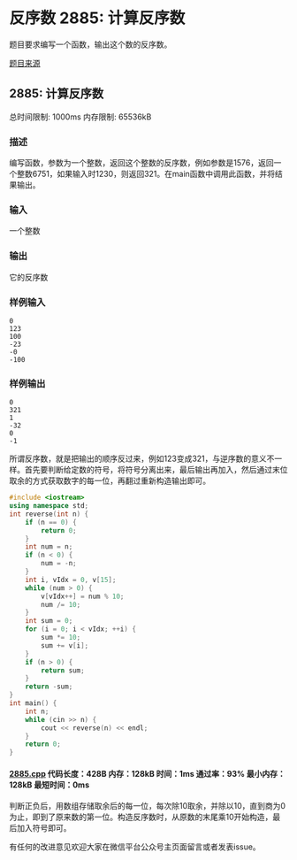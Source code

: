 # 反序数 2885: 计算反序数

题目要求编写一个函数，输出这个数的反序数。

[题目来源](http://bailian.openjudge.cn/practice/2885/)

## 2885: 计算反序数

总时间限制: 1000ms    内存限制: 65536kB

### 描述

编写函数，参数为一个整数，返回这个整数的反序数，例如参数是1576，返回一个整数6751，如果输入时1230，则返回321。在main函数中调用此函数，并将结果输出。

### 输入

一个整数

### 输出

它的反序数

### 样例输入
```
0
123
100
-23
-0
-100
```
### 样例输出
```
0
321
1
-32
0
-1
```
所谓反序数，就是把输出的顺序反过来，例如123变成321，与逆序数的意义不一样。首先要判断给定数的符号，将符号分离出来，最后输出再加入，然后通过末位取余的方式获取数字的每一位，再翻过重新构造输出即可。
```cpp
#include <iostream>
using namespace std;
int reverse(int n) {
	if (n == 0) {
		return 0;
	}
	int num = n;
	if (n < 0) {
		num = -n;
	}
	int i, vIdx = 0, v[15];
	while (num > 0) {
		v[vIdx++] = num % 10;
		num /= 10;
	}
	int sum = 0;
	for (i = 0; i < vIdx; ++i) {
		sum *= 10;
		sum += v[i];
	}
	if (n > 0) {
		return sum;
	}
	return -sum;
}
int main() {
	int n;
	while (cin >> n) {
		cout << reverse(n) << endl;
	}
	return 0;
}
```
#### [2885.cpp](/Code/2800-2899/2885.cpp) 代码长度：428B 内存：128kB 时间：1ms 通过率：93% 最小内存：128kB  最短时间：0ms

判断正负后，用数组存储取余后的每一位，每次除10取余，并除以10，直到商为0为止，即到了原来数的第一位。构造反序数时，从原数的末尾乘10开始构造，最后加入符号即可。

有任何的改进意见欢迎大家在微信平台公众号主页面留言或者发表issue。
